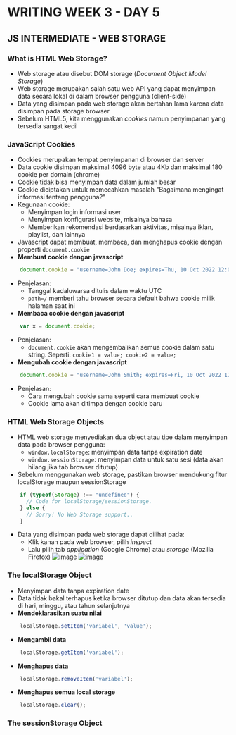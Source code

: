 # WRITING WEEK 3 - DAY 5
## JS INTERMEDIATE - WEB STORAGE

<!-- memanipulasi data menggunakan Web Storage -->
### What is HTML Web Storage?
- Web storage atau disebut DOM storage (*Document Object Model Storage*)
- Web storage merupakan salah satu web API yang dapat menyimpan data secara lokal di dalam browser pengguna (client-side)
- Data yang disimpan pada web storage akan bertahan lama karena data disimpan pada storage browser
- Sebelum HTML5, kita menggunakan *cookies* namun penyimpanan yang tersedia sangat kecil

### JavaScript Cookies
- Cookies merupakan tempat penyimpanan di browser dan server
- Data cookie disimpan maksimal 4096 byte atau 4Kb dan maksimal 180 cookie per domain (chrome)
- Cookie tidak bisa menyimpan data dalam jumlah besar
- Cookie diciptakan untuk memecahkan masalah "Bagaimana mengingat informasi tentang pengguna?"
- Kegunaan cookie:
  -  Menyimpan login informasi user
  -  Menyimpan konfigurasi website, misalnya bahasa
  -  Memberikan rekomendasi berdasarkan aktivitas, misalnya iklan, playlist, dan lainnya
- Javascript dapat membuat, membaca, dan menghapus cookie dengan properti `document.cookie`
- **Membuat cookie dengan javascript**
```js
    document.cookie = "username=John Doe; expires=Thu, 10 Oct 2022 12:00:00 UTC; path=/";
```
- Penjelasan:
  - Tanggal kadaluwarsa ditulis dalam waktu UTC
  - `path=/` memberi tahu browser secara default bahwa cookie milik halaman saat ini
- **Membaca cookie dengan javascript**
```js
    var x = document.cookie;
```
- Penjelasan:
  - `document.cookie` akan mengembalikan semua cookie dalam satu string. Seperti: `cookie1 = value; cookie2 = value;`
- **Mengubah cookie dengan javascript**
```js
    document.cookie = "username=John Smith; expires=Fri, 10 Oct 2022 12:00:00 UTC; path=/";
```
- Penjelasan:
  - Cara mengubah cookie sama seperti cara membuat cookie
  - Cookie lama akan ditimpa dengan cookie baru

### HTML Web Storage Objects
- HTML web storage menyediakan dua object atau tipe dalam menyimpan data pada browser pengguna:
  - `window.localStorage`: menyimpan data tanpa expiration date
  - `window.sessionStorage`: menyimpan data untuk satu sesi (data akan hilang jika tab browser ditutup)
- Sebelum menggunakan web storage, pastikan browser mendukung fitur localStorage maupun sessionStorage
```js
    if (typeof(Storage) !== "undefined") {
      // Code for localStorage/sessionStorage.
    } else {
      // Sorry! No Web Storage support..
    }
```
- Data yang disimpan pada web storage dapat dilihat pada:
  - Klik kanan pada web browser, pilih *inspect*
  - Lalu pilih tab *application* (Google Chrome) atau *storage* (Mozilla Firefox)
![image](https://user-images.githubusercontent.com/85722923/194801869-9fdcc210-11ba-45e8-967c-c7eb4bfe16f6.png)
![image](https://user-images.githubusercontent.com/85722923/194801614-ef7ec9b2-e0fd-4437-8a16-3aa5635545d5.png)


### The localStorage Object
- Menyimpan data tanpa expiration date
- Data tidak bakal terhapus ketika browser ditutup dan data akan tersedia di hari, minggu, atau tahun selanjutnya
- **Mendeklarasikan suatu nilai**
```js
    localStorage.setItem('variabel', 'value');
```
- **Mengambil data**
```js
    localStorage.getItem('variabel');
```

- **Menghapus data**
```js
    localStorage.removeItem('variabel');
```

- **Menghapus semua local storage**
```js
    localStorage.clear();
```

### The sessionStorage Object




